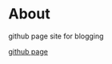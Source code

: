 # About

github page site for blogging

[github page](https://help.github.com/categories/customizing-github-pages/)
